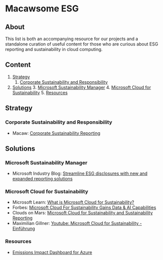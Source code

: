 # Macawsome ESG
## About
This list is both an accompanying resource for our projects and a standalone curation of useful content for those who are curious about ESG reporting and sustainability in cloud computing.

## Content
1. [Strategy](#strategy)
    1. [Corporate Sustainability and Responsibility](#csr)
2. [Solutions](#solutions)
    3. [Microsoft Sustainability Manager](#sustainabilitymanager)
    4. [Microsoft Cloud for Sustainability](#cloudforsustainability)
    5. [Resources](#resources)

## Strategy <a name="strategy"></a>
### Corporate Sustainability and Responsibility <a name="csr"></a>
- Macaw: [Corporate Sustainability Reporting](https://www.macaw.net/eng/sustainability/)

## Solutions <a name="solutions"></a>
### Microsoft Sustainability Manager <a name="sustainabilitymanager"></a>
- Microsoft Industry Blog: [Streamline ESG disclosures with new and expanded reporting solutions](https://www.microsoft.com/en-us/industry/blog/sustainability/2024/08/07/streamline-esg-disclosures-with-new-and-expanded-reporting-solutions/)

### Microsoft Cloud for Sustainability <a name="cloudforsustainability"></a>
- Microsoft Learn: [What is Microsoft Cloud for Sustainability?](https://learn.microsoft.com/en-us/industry/sustainability/overview)
- Forbes: [Microsoft Cloud For Sustainability Gains Data & AI Capabilities](https://www.forbes.com/sites/stevemcdowell/2024/02/13/microsoft-cloud-for-sustainability-gains-data--ai-capabilities/)
- Clouds on Mars: [Microsoft Cloud for Sustainability and Sustainability Reporting](https://cloudsonmars.com/sustainability-reporting-is-all-about-expertise-data-engineering-done-by-market-leaders-and-efficiency/)
- Maximilian Gillner: [Youtube: Microsoft Cloud for Sustainability - Einführung](https://youtu.be/C9mskR8KBgo?si=S2GOXdOBiqsVeAt7)

### Resources <a name="resources"></a>
- [Emissions Impact Dashboard for Azure](https://appsource.microsoft.com/en-us/product/power-bi/coi-sustainability.emissions_impact_dashboard)
